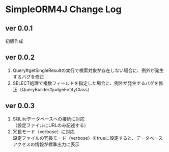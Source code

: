 # SimpleORM4J Change Log

## ver 0.0.1
初版作成

## ver 0.0.2
1. Query#getSingleResultの実行で検索対象が存在しない場合に、例外が発生するバグを修正
2. SELECT処理で複数フィールドを指定した場合に、例外が発生するバグを修正（QueryBuilder#judgeEntityClass）

## ver 0.0.3
1. SQLiteデータベースへの接続に対応<br>
（設定ファイルにURLのみ記述する）
2. 冗長モード（verbose）に対応<br>
設定ファイルの冗長モード（verbose）をtrueに設定すると、データベースアクセスの情報が標準出力に表示
